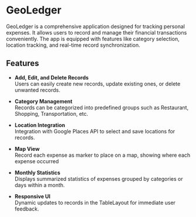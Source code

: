 # GeoLedger

GeoLedger is a comprehensive application designed for tracking personal expenses. It allows users to record and manage their financial transactions conveniently. The app is equipped with features like category selection, location tracking, and real-time record synchronization.

## Features

- **Add, Edit, and Delete Records**  
  Users can easily create new records, update existing ones, or delete unwanted records.

- **Category Management**  
  Records can be categorized into predefined groups such as Restaurant, Shopping, Transportation, etc.

- **Location Integration**  
  Integration with Google Places API to select and save locations for records.

- **Map View**  
  Record each expense as marker to place on a map, showing where each expense occurred

- **Monthly Statistics**  
  Displays summarized statistics of expenses grouped by categories or days within a month.

- **Responsive UI**  
  Dynamic updates to records in the TableLayout for immediate user feedback.
